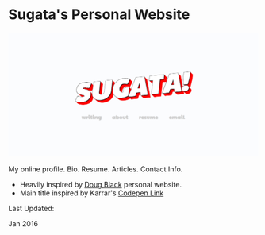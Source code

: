 # Sugata's Personal Website

![alt tag](https://raw.githubusercontent.com/sugataa/sugataa.github.io/master/img/screenshot.png)

My online profile. Bio. Resume. Articles. Contact Info.

* Heavily inspired by [Doug Black](https://github.com/dougblack) personal website.
* Main title inspired by Karrar's [Codepen Link](http://codepen.io/K-rar/pen/ojKbwX)

Last Updated:

Jan 2016


